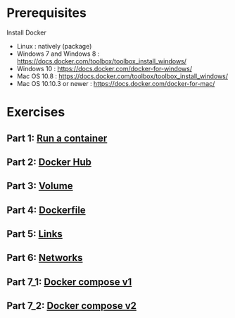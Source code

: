 #  Prerequisites
  Install Docker
* Linux : natively (package)
* Windows 7 and Windows 8 : https://docs.docker.com/toolbox/toolbox_install_windows/ 
* Windows 10 : https://docs.docker.com/docker-for-windows/
* Mac OS 10.8 : https://docs.docker.com/toolbox/toolbox_install_windows/ 
* Mac OS 10.10.3 or newer :  https://docs.docker.com/docker-for-mac/

#  Exercises

## Part 1: [Run a container](part_1_run_container)
## Part 2: [Docker Hub](part_2_docker_hub)
## Part 3: [Volume](part_3_volume)
## Part 4: [Dockerfile](part_4_docker_file)
## Part 5: [Links](part_5_links)
## Part 6: [Networks](part_6_networks)
## Part 7_1: [Docker compose v1](part_7_1_docker_compose)
## Part 7_2: [Docker compose v2](part_7_2_docker_compose)
